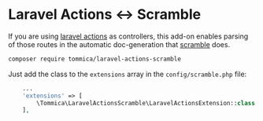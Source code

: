 # Laravel Actions <-> Scramble

If you are using [laravel actions](https://laravelactions.com/) as controllers, this add-on enables parsing of those routes in the automatic doc-generation that [scramble](https://scramble.dedoc.co/) does.

```sh
composer require tommica/laravel-actions-scramble
```

Just add the class to the `extensions` array in the `config/scramble.php` file:

```php
    ...
    'extensions' => [
        \Tommica\LaravelActionsScramble\LaravelActionsExtension::class
    ],
```
